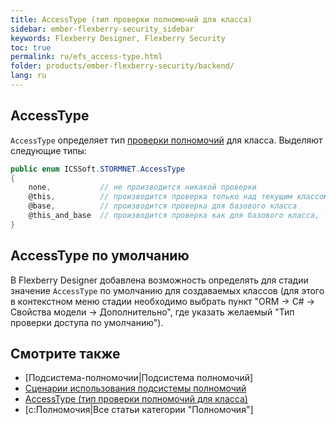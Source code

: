 ```yaml
---
title: AccessType (тип проверки полномочий для класса)
sidebar: ember-flexberry-security_sidebar
keywords: Flexberry Designer, Flexberry Security
toc: true
permalink: ru/efs_access-type.html
folder: products/ember-flexberry-security/backend/
lang: ru
---
```


## AccessType

`AccessType` определяет тип [проверки полномочий](right-manager.html) для класса. Выделяют следующие типы:

```cs
public enum ICSSoft.STORMNET.AccessType
{
	none,  			// не производится никакой проверки
	@this, 			// производится проверка только над текущим классом
	@base, 			// производится проверка для базового класса
	@this_and_base  // производится проверка как для базового класса, так и для текущего
}
```

## AccessType по умолчанию

В Flexberry Designer добавлена возможность определять для стадии значение `AccessType` по умолчанию для создаваемых классов (для этого в контекстном меню стадии необходимо выбрать пункт "ORM -> C# -> Свойства модели -> Дополнительно", где указать желаемый "Тип проверки доступа по умолчанию").

## Смотрите также

* [Подсистема-полномочии|Подсистема полномочий]
* [Сценарии использования подсистемы полномочий](rights-scenarios.html)
* [AccessType (тип проверки полномочий для класса)](access-type.html)
* [c:Полномочия|Все статьи категории "Полномочия"]
